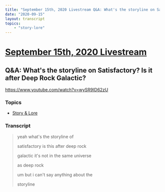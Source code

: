 ```yaml
---
title: "September 15th, 2020 Livestream Q&A: What's the storyline on Satisfactory? Is it after Deep Rock Galactic?"
date: "2020-09-15"
layout: transcript
topics:
    - "story-lore"
---
```

# [September 15th, 2020 Livestream](../2020-09-15.md)
## Q&A: What's the storyline on Satisfactory? Is it after Deep Rock Galactic?
https://www.youtube.com/watch?v=wySR9ID62zU

### Topics
* [Story & Lore](../topics/story-lore.md)

### Transcript

> yeah what's the storyline of
>
> satisfactory is this after deep rock
>
> galactic it's not in the same universe
>
> as deep rock
>
> um but i can't say anything about the
>
> storyline
>
